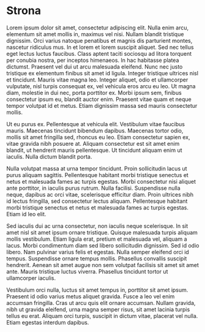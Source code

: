 # Strona 



Lorem ipsum dolor sit amet, consectetur adipiscing elit. Nulla enim arcu, elementum sit amet mollis in, maximus vel nisi. Nullam blandit tristique dignissim. Orci varius natoque penatibus et magnis dis parturient montes, nascetur ridiculus mus. In et lorem et lorem suscipit aliquet. Sed nec tellus eget lectus luctus faucibus. Class aptent taciti sociosqu ad litora torquent per conubia nostra, per inceptos himenaeos. In hac habitasse platea dictumst. Praesent vel dui ut arcu malesuada eleifend. Nunc nec justo tristique ex elementum finibus sit amet id ligula. Integer tristique ultrices nisl et tincidunt. Mauris vitae magna leo. Integer aliquet, odio et ullamcorper vulputate, nisl turpis consequat ex, vel vehicula eros arcu eu leo. Ut magna diam, molestie in dui nec, porta porttitor ex. Morbi ipsum sem, finibus consectetur ipsum eu, blandit auctor enim. Praesent vitae quam et neque tempor volutpat id et metus. Etiam dignissim massa sed mauris consectetur mollis.

Ut eu purus ex. Pellentesque at vehicula elit. Vestibulum vitae faucibus mauris. Maecenas tincidunt bibendum dapibus. Maecenas tortor odio, mollis sit amet fringilla sed, rhoncus eu leo. Etiam consectetur sapien ex, vitae gravida nibh posuere at. Aliquam consectetur est sit amet enim blandit, ut hendrerit mauris pellentesque. Ut tincidunt aliquam enim ut iaculis. Nulla dictum blandit porta.

Nulla volutpat massa at urna tempor tincidunt. Proin sollicitudin lacus ut purus aliquam sagittis. Pellentesque habitant morbi tristique senectus et netus et malesuada fames ac turpis egestas. Morbi consectetur nisi aliquet ante porttitor, in iaculis purus rutrum. Nulla facilisi. Suspendisse nulla neque, dapibus ac orci vitae, scelerisque efficitur diam. Proin ultrices nibh id lectus fringilla, sed consectetur lectus aliquam. Pellentesque habitant morbi tristique senectus et netus et malesuada fames ac turpis egestas. Etiam id leo elit.

Sed iaculis dui ac urna consectetur, non iaculis neque scelerisque. In sit amet nisl sit amet ipsum ornare tristique. Quisque malesuada turpis aliquam mollis vestibulum. Etiam ligula erat, pretium et malesuada vel, aliquam a lacus. Morbi condimentum diam sed libero sollicitudin dignissim. Sed id odio libero. Nam pulvinar varius felis et egestas. Nulla semper eleifend orci id tempus. Suspendisse ornare tempus mollis. Phasellus convallis suscipit hendrerit. Aenean sit amet augue non sem volutpat facilisis sit amet sit amet ante. Mauris tristique luctus viverra. Phasellus tincidunt tortor ut ullamcorper iaculis.

Vestibulum orci nulla, luctus sit amet tempus in, porttitor sit amet ipsum. Praesent id odio varius metus aliquet gravida. Fusce a leo vel enim accumsan fringilla. Cras ut arcu quis elit ornare accumsan. Nullam gravida, nibh ut gravida eleifend, urna magna semper risus, sit amet lacinia turpis tellus eu erat. Aliquam orci turpis, suscipit in dictum vitae, placerat vel nulla. Etiam egestas interdum dapibus. 

